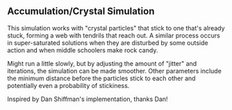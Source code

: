 ## Accumulation/Crystal Simulation

This simulation works with "crystal particles" that stick to one that's already stuck, forming a web with tendrils that reach out. A 
similar process occurs in super-saturated solutions when they are disturbed by some outside action and when middle schoolers make rock
candy.

Might run a little slowly, but by adjusting the amount of "jitter" and iterations, the simulation can be made smoother. Other parameters
include the minimum distance before the particles stick to each other and potentially even a probability of stickiness.

Inspired by Dan Shiffman's implementation, thanks Dan!
